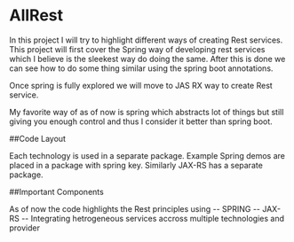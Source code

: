 # AllRest

In this project I will try to highlight different ways of creating Rest services.
This project will first cover the Spring way of developing rest services which I believe is the sleekest way do doing the same. 
After this is done we can see how to do some thing similar using the spring boot annotations.

Once spring is fully explored we will move to JAS RX way to create Rest service.

My favorite way of as of now is spring which abstracts lot of things but still giving you enough control and thus I consider it better than spring boot.

##Code Layout

Each technology is used in a separate package. Example Spring demos are placed in a package with spring key. Similarly JAX-RS has a separate package.

##Important Components

As of now the code highlights the Rest principles using
  -- SPRING 
  -- JAX-RS
  -- Integrating hetrogeneous services accross multiple technologies and provider

